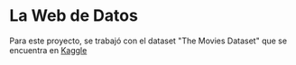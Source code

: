 # La Web de Datos

Para este proyecto, se trabajó con el dataset "The Movies Dataset" que se encuentra en [Kaggle](https://www.kaggle.com/datasets/rounakbanik/the-movies-dataset?resource=download&select=movies_metadata.csv)
